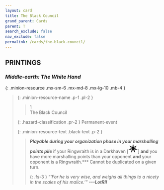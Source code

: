 ```yaml
---
layout: card
title: The Black Council
grand_parent: Cards
parent: T
search_exclude: false
nav_exclude: false
permalink: /cards/the-black-council/
---
```


## PRINTINGS


### _Middle-earth: The White Hand_

{: .minion-resource .mx-sm-6 .mx-md-8 .mx-lg-10 .mb-4 }
> {: .minion-resource-name .p-1 .pl-2 }
> > <div class="hazard-mp">1</div>
> > <div class="card-name">The Black Council</div>
>
> {: .hazard-classification .pr-2 }
> Permanent-event
>
> {: .minion-resource-text .black-text .p-2 }
> > ***Playable during your organization phase in your marshalling points pile*** if your Ringwraith is in a Darkhaven \[![](/assets/images/dark-haven.svg)] **and** you have more marshalling points than your opponent **and** your opponent is a Ringwraith.*** Cannot be duplicated on a given turn. 
> > 
> > {: .fs-3 } 
> > _“‘For he is very wise, and weighs all things to a nicety in the scales of his malice.’”_ ***---&#65279;LotRII*** 
> 

